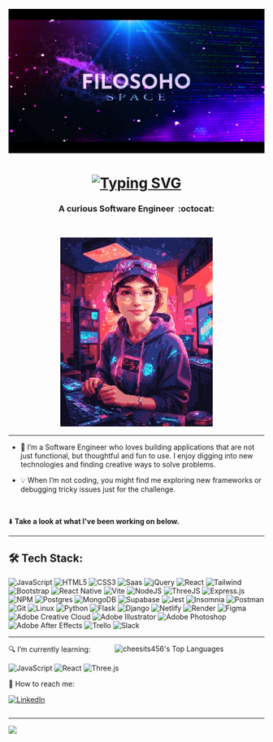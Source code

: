 
![MasterHead](https://github.com/filosoho/filosoho/blob/8d053719460a8a84b34f8c52646c42b453a682f6/Filosoho%20Coding%20.jpg)





<h1 align="center" style="font-size: 2em; font-weight: bold;"><a href="https://git.io/typing-svg"><img src="https://readme-typing-svg.demolab.com?font=Fira+Code&size=30&pause=1000&color=14C3FF&center=true&width=435&lines=Hi%2C+I'm+Anna" alt="Typing SVG" /></a> </h1>

<h3 align="center" >  A curious Software Engineer&nbsp; :octocat:</h3> 
<br>
<p align="center">
 <img src="https://github.com/filosoho/filosoho/blob/ce61f6c81cbe5a2977e6183ea67ec77267bba18c/avatar-coding.jpeg"  width="300">
</p>  

<!-- <h3 align="center" >  A curious Software Engineer :octocat:</h3> -->
 
<!-- ###  A curious Software Engineer&nbsp; :octocat: -->

<!-- <p>
 <img src="https://github.com/filosoho/filosoho/blob/ce61f6c81cbe5a2977e6183ea67ec77267bba18c/avatar-coding.jpeg" align="right"  width="200">
</p>

<br>

<p>
🧠 I’m a Software Engineer who loves building applications that are not just functional, but thoughtful and fun to use. I enjoy digging into new technologies and finding creative ways to solve problems.

💡 When I’m not coding, you might find me exploring new frameworks or debugging tricky issues just for the challenge. 
</p>

⬇️ **Take a look at what I've been working on below.**

<!-- Clear float -->
<!-- <div style="clear: both;"></div> -->
---

  - 🧠 I’m a Software Engineer who loves building applications that are not just functional, but thoughtful and fun to use. I enjoy digging into new technologies and finding creative ways to solve problems.   

  - 💡 When I’m not coding, you might find me exploring new frameworks or debugging tricky issues just for the challenge.   
 
  <br>
  
   ⬇️ <b>Take a look at what I've been working on below.</b>
   <br>


---

## 🛠️ Tech Stack:
![JavaScript](https://img.shields.io/badge/javascript%20-%23323330.svg?&style=for-the-badge&logo=javascript&logoColor=%23F7DF1E)
![HTML5](https://img.shields.io/badge/html5-%23E34F26.svg?style=for-the-badge&logo=html5&logoColor=white) 
![CSS3](https://img.shields.io/badge/css3-%231572B6.svg?style=for-the-badge&logo=css3&logoColor=white) 
![Saas](https://img.shields.io/badge/-Sass-CC6699?style=for-the-badge&logo=sass&logoColor=white)
![jQuery](https://img.shields.io/badge/jquery%20-%230769AD.svg?&style=for-the-badge&logo=jquery&logoColor=white)
![React](https://img.shields.io/badge/react-%23323330.svg?style=for-the-badge&logo=react&logoColor=%2361DAFB)
![Tailwind](https://img.shields.io/badge/tailwindcss%20-%2338B2AC.svg?&style=for-the-badge&logo=tailwind-css&logoColor=white) 
![Bootstrap](https://img.shields.io/badge/bootstrap%20-%23563D7C.svg?&style=for-the-badge&logo=bootstrap&logoColor=white) 
![React Native](https://img.shields.io/badge/react_native-%23323330.svg?style=for-the-badge&logo=react&logoColor=%2361DAFB)
![Vite](https://img.shields.io/badge/vite-%239B56F5.svg?style=for-the-badge&logo=vite&logoColor=white)
![NodeJS](https://img.shields.io/badge/node.js-%23518F4C?style=for-the-badge&logo=node.js&logoColor=white) 
![ThreeJS](https://img.shields.io/badge/ThreeJs-black.svg?style=for-the-badge&logo=three.js&logoColor=white")
![Express.js](https://img.shields.io/badge/express.js-%23323330.svg?style=for-the-badge&logo=express&logoColor=%2361DAFB) 
![NPM](https://img.shields.io/badge/NPM-%23CB3837.svg?style=for-the-badge&logo=npm&logoColor=white)
![Postgres](https://img.shields.io/badge/postgres-%23316192.svg?style=for-the-badge&logo=postgresql&logoColor=white) 
![MongoDB](https://img.shields.io/badge/MongoDB-%234ea94b.svg?style=for-the-badge&logo=mongodb&logoColor=white) 
![Supabase](https://img.shields.io/badge/Supabase-%233ED18F?style=for-the-badge&logo=supabase&logoColor=white)
![Jest](https://img.shields.io/badge/-jest-%23944058?style=for-the-badge&logo=jest&logoColor=white)
![Insomnia](https://img.shields.io/badge/Insomnia-black?style=for-the-badge&logo=insomnia&logoColor=5849BE)
![Postman](https://img.shields.io/badge/Postman-FF6C37?style=for-the-badge&logo=postman&logoColor=white)
![Git](https://img.shields.io/badge/git-%23F05033.svg?style=for-the-badge&logo=git&logoColor=white)
![Linux](https://img.shields.io/badge/linux-%23F7F7F7.svg?&style=for-the-badge&logo=linux&logoColor=black)
![Python](https://img.shields.io/badge/python%20-%2314354C.svg?&style=for-the-badge&logo=python&logoColor=white)
![Flask](https://img.shields.io/badge/flask%20-%23000.svg?&style=for-the-badge&logo=flask&logoColor=white) 
![Django](https://img.shields.io/badge/django%20-%23092E20.svg?&style=for-the-badge&logo=django&logoColor=white) 
![Netlify](https://img.shields.io/badge/netlify-%23323330.svg?style=for-the-badge&logo=netlify&logoColor=#00C7B7) 
![Render](https://img.shields.io/badge/Render-%230D0D0D.svg?style=for-the-badge&logo=render&logoColor=white)
![Figma](https://img.shields.io/badge/figma%20-%23EA4C1D.svg?&style=for-the-badge&logo=figma&logoColor=white)
![Adobe Creative Cloud](https://img.shields.io/badge/Adobe%20Creative%20Cloud-DA1F26.svg?style=for-the-badge&logo=Adobe%20Creative%20Cloud&logoColor=white)
![Adobe Illustrator](https://img.shields.io/badge/adobe%20illustrator%20-%23F79500.svg?&style=for-the-badge&logo=adobe%20illustrator&logoColor=white)
![Adobe Photoshop](https://img.shields.io/badge/adobe%20photoshop%20-%23001D34.svg?&style=for-the-badge&logo=adobe%20photoshop&logoColor=white)
![Adobe After Effects](https://img.shields.io/badge/Adobe%20After%20Effects-%23000058.svg?style=for-the-badge&logo=Adobe%20After%20Effects&logoColor=white)
![Trello](https://img.shields.io/badge/Trello-%23026AA7.svg?style=for-the-badge&logo=Trello&logoColor=white)
![Slack](https://img.shields.io/badge/Slack-4A154B?style=for-the-badge&logo=slack&logoColor=white)

<hr>

<!-- <h4 align="left"> 🛠️ Languages and Tools: </h4>

<p align="left">


  <a href="https://www.python.org" target="_blank" rel="noreferrer"> <img src="https://raw.githubusercontent.com/devicons/devicon/master/icons/python/python-original.svg" alt="python" width="40" height="40"/> </a>
    <a href="https://developer.mozilla.org/en-US/docs/Web/JavaScript" target="_blank" rel="noreferrer"> <img src="https://raw.githubusercontent.com/devicons/devicon/master/icons/javascript/javascript-original.svg" alt="javascript" width="40" height="40"/></a>
        <a href="https://react.dev" target="_blank" rel="noreferrer"> <img src="https://github.com/devicons/devicon/blob/1119b9f84c0290e0f0b38982099a2bd027a48bf1/icons/react/react-original.svg" alt="react" width="40" height="40"/> </a>
    <a href="https://jquery.com/" target="_blank" rel="noreferrer"> <img src="https://github.com/devicons/devicon/blob/1119b9f84c0290e0f0b38982099a2bd027a48bf1/icons/jquery/jquery-original.svg" alt="jquery" width="40" height="40"/> </a>
        <a href="https://nodejs.org/en" target="_blank" rel="noreferrer"> <img src="https://github.com/devicons/devicon/blob/1119b9f84c0290e0f0b38982099a2bd027a48bf1/icons/nodejs/nodejs-original.svg" alt="nodejs" width="40" height="40"/> </a>
        <a href="https://www.mongodb.com" target="_blank" rel="noreferrer"> <img src="https://github.com/devicons/devicon/blob/1119b9f84c0290e0f0b38982099a2bd027a48bf1/icons/mongodb/mongodb-original.svg" alt="mongodb" width="40" height="40"/> </a>
    <a href="https://www.w3.org/html/" target="_blank" rel="noreferrer"> <img src="https://raw.githubusercontent.com/devicons/devicon/master/icons/html5/html5-original-wordmark.svg" alt="html5" width="40" height="40"/> </a> 
    <a href="https://www.w3schools.com/css/" target="_blank" rel="noreferrer"> <img src="https://raw.githubusercontent.com/devicons/devicon/master/icons/css3/css3-original-wordmark.svg" alt="css3" width="40" height="40"/> </a> 
    <a href="https://sass-lang.com/" target="_blank" rel="noreferrer"> <img src="https://github.com/devicons/devicon/blob/55609aa5bd817ff167afce0d965585c92040787a/icons/sass/sass-original.svg" alt="css3" width="40" height="40"/> </a> 
  <a href="https://getbootstrap.com" target="_blank" rel="noreferrer"> <img src="https://raw.githubusercontent.com/devicons/devicon/master/icons/bootstrap/bootstrap-plain-wordmark.svg" alt="bootstrap" width="40" height="40"/> </a> 
  <a href="https://flask.palletsprojects.com/" target="_blank" rel="noreferrer"> <img src="https://www.vectorlogo.zone/logos/pocoo_flask/pocoo_flask-icon.svg" alt="flask" width="40" height="40"/> </a> 
    <a href="https://www.djangoproject.com/" target="_blank" rel="noreferrer"> <img src="https://cdn.worldvectorlogo.com/logos/django.svg" alt="django" width="40" height="40"/> </a> 
      <a href="https://www.mysql.com/" target="_blank" rel="noreferrer"> <img src="https://raw.githubusercontent.com/devicons/devicon/master/icons/mysql/mysql-original-wordmark.svg" alt="mysql" width="40" height="40"/> </a> 
    <a href="https://www.sqlite.org/" target="_blank" rel="noreferrer"> <img src="https://www.vectorlogo.zone/logos/sqlite/sqlite-icon.svg" alt="sqlite" width="40" height="40"/> </a> 
  <a href="https://git-scm.com/" target="_blank" rel="noreferrer"> <img src="https://www.vectorlogo.zone/logos/git-scm/git-scm-icon.svg" alt="git" width="40" height="40"/> </a> 
  <a href="https://www.linux.org/" target="_blank" rel="noreferrer"> <img src="https://raw.githubusercontent.com/devicons/devicon/master/icons/linux/linux-original.svg" alt="linux" width="40" height="40"/> </a>
  <a href="https://www.photoshop.com/en" target="_blank" rel="noreferrer"> <img src="https://raw.githubusercontent.com/devicons/devicon/master/icons/photoshop/photoshop-line.svg" alt="photoshop" width="40" height="40"/> </a> 
  <a href="https://www.adobe.com/in/products/illustrator.html" target="_blank" rel="noreferrer"> <img src="https://www.vectorlogo.zone/logos/adobe_illustrator/adobe_illustrator-icon.svg" alt="illustrator" width="40" height="40"/> </a> 
  <a href="https://zapier.com" target="_blank" rel="noreferrer"> <img src="https://www.vectorlogo.zone/logos/zapier/zapier-icon.svg" alt="zapier" width="40" height="40"/> </a> 
  
  
  
  </p>

<br> 🔍📍 -->


<img src="https://cheesits456-readme-stats.vercel.app/api/top-langs?username=filosoho&layout=compact&card_width=275&theme=github_dark&langs_count=10&hide=c,meson,makefile,m4&exclude_repo=github-readme-stats,BitJanitor,github-activity-readme,fancy-git,challengeBot" alt="cheesits456's Top Languages" align="right" width="295">

<!-- ![filosoho's GitHub Stats][github-stats-img] -->


<!-- Floating stats image -->
<!-- <img align='right'  src="https://github-readme-stats.vercel.app/api/top-langs/?username=filosoho&layout=compact&theme=algolia&show_icons=true" alt="Top Languages" style="float: right; width: 35%; margin-left: 20px;" /> -->

<p>🔍 I’m currently learning:</p>
<p>
  <img src="https://img.shields.io/badge/javascript%20-%23323330.svg?&style=for-the-badge&logo=javascript&logoColor=%23F7DF1E" alt="JavaScript" />
  <img src="https://img.shields.io/badge/react-%23323330.svg?style=for-the-badge&logo=react&logoColor=%2361DAFB" alt="React" />
  <img src="https://img.shields.io/badge/ThreeJS-black.svg?style=for-the-badge&logo=three.js&logoColor=white" alt="Three.js" />
</p>

<p>📍 How to reach me:</p>
<p>
  <a href="https://www.linkedin.com/in/filosoho/">
    <img src="https://img.shields.io/badge/linkedin%20-%230077B5.svg?&style=for-the-badge&logo=linkedin&logoColor=white" alt="LinkedIn" />
  </a>
</p>

<!-- Clear float -->
<div style="clear: both;"></div>


<hr>

<!-- <img align='left' src="https://visitcount.itsvg.in/api?id=mjj677&icon=1&color=0)](https://visitcount.itsvg.in" /> -->

 [![](https://visitcount.itsvg.in/api?id=mjj677&icon=1&color=0)](https://visitcount.itsvg.in) 

<!-- Link anchors -->
<!-- [github-stats-img]: https://github-readme-stats.vercel.app/api?username=filosoho&count_private=false&show_icons=true&include_all_commits=true&theme=github_dark -->



